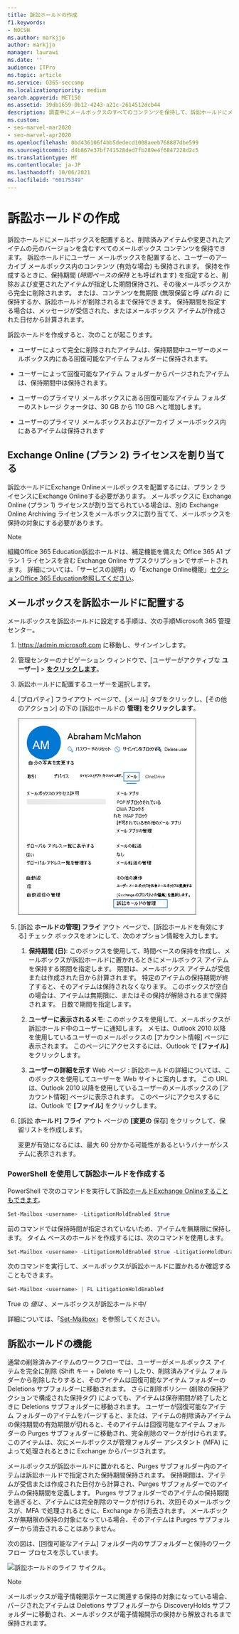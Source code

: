 ```yaml
---
title: 訴訟ホールドの作成
f1.keywords:
- NOCSH
ms.author: markjjo
author: markjjo
manager: laurawi
ms.date: ''
audience: ITPro
ms.topic: article
ms.service: O365-seccomp
ms.localizationpriority: medium
search.appverid: MET150
ms.assetid: 39db1659-0b12-4243-a21c-2614512dcb44
description: 調査中にメールボックスのすべてのコンテンツを保持して、訴訟ホールドにメールボックスを配置する方法について説明します。
ms.custom:
- seo-marvel-mar2020
- seo-marvel-apr2020
ms.openlocfilehash: 0bd436106f4bb5dedecd1008aeeb768887dbe599
ms.sourcegitcommit: d4b867e37bf741528ded7fb289e4f6847228d2c5
ms.translationtype: MT
ms.contentlocale: ja-JP
ms.lasthandoff: 10/06/2021
ms.locfileid: "60175349"
---
```

# <a name="create-a-litigation-hold"></a>訴訟ホールドの作成

訴訟ホールドにメールボックスを配置すると、削除済みアイテムや変更されたアイテムの元のバージョンを含むすべてのメールボックス コンテンツを保持できます。 訴訟ホールドにユーザー メールボックスを配置すると、ユーザーのアーカイブ メールボックス内のコンテンツ (有効な場合) も保持されます。 保持を作成するときに、保持期間 (*時間ベースの保持* とも呼ばれます) を指定すると、削除および変更されたアイテムが指定した期間保持され、その後メールボックスから完全に削除されます。 または、コンテンツを無期限 (無限保留と呼 *ばれる)* に保持するか、訴訟ホールドが削除されるまで保持できます。 保持期間を指定する場合は、メッセージが受信された、またはメールボックス アイテムが作成された日付から計算されます。 
  
訴訟ホールドを作成すると、次のことが起こります。
  
- ユーザーによって完全に削除されたアイテムは、保持期間中ユーザーのメールボックス内にある回復可能なアイテム フォルダーに保持されます。

- ユーザーによって回復可能なアイテム フォルダーからパージされたアイテムは、保持期間中は保持されます。

- ユーザーのプライマリ メールボックスにある回復可能なアイテム フォルダーのストレージ クォータは、30 GB から 110 GB へと増加します。

- ユーザーのプライマリ メールボックスおよびアーカイブ メールボックス内にあるアイテムは保持されます

## <a name="assign-an-exchange-online-plan-2-license"></a>Exchange Online (プラン 2) ライセンスを割り当てる

訴訟ホールドにExchange Onlineメールボックスを配置するには、プラン 2 ライセンスにExchange Onlineする必要があります。 メールボックスに Exchange Online (プラン 1) ライセンスが割り当てられている場合は、別の Exchange Online Archiving ライセンスをメールボックスに割り当てて、メールボックスを保持の対象にする必要があります。

> [!NOTE]
> 組織Office 365 Education訴訟ホールドは、補足機能を備えた Office 365 A1 プラン 1 ライセンスを含む Exchange Online サブスクリプションでサポートされます。 詳細については、「サービスの説明」の「Exchange Online機能」[セクションOffice 365 Education参照してください](/office365/servicedescriptions/office-365-platform-service-description/office-365-education#exchange-online-features)。

## <a name="place-a-mailbox-on-litigation-hold"></a>メールボックスを訴訟ホールドに配置する

メールボックスを訴訟ホールドに設定する手順は、次の手順Microsoft 365 管理センター。

1. <https://admin.microsoft.com> に移動し、サインインします。

2. 管理センターのナビゲーション ウィンドウで、[ユーザーがアクティブな **ユーザー]**  >  <a href="https://go.microsoft.com/fwlink/p/?linkid=834822" target="_blank">**をクリックします**</a>。

3. 訴訟ホールドに配置するユーザーを選択します。

4. [プロパティ] フライアウト ページで、[メール] タブをクリックし、[その他のアクション] の下の [訴訟ホールドの **管理] をクリックします**。

   ![[ユーザー プロパティ] フライアウト ページの [メール] タブの [訴訟ホールドの管理] をクリックします。](../media/M365AdminCenterLitHold1.png)

5. [訴訟 **ホールドの管理] フライ** アウト ページで、[訴訟ホールドを有効にする] チェック ボックスをオンにして、次のオプション情報を入力します。

    1. **保持期間 (日)**: このボックスを使用して、時間ベースの保持を作成し、メールボックスが訴訟ホールドに置かれるときにメールボックス アイテムを保持する期間を指定します。 期間は、メールボックス アイテムが受信または作成された日から計算されます。 特定のアイテムの保持期間が終了すると、そのアイテムは保持されなくなります。 このボックスが空白の場合は、アイテムは無期限に、またはその保持が解除されるまで保持されます。 日数で期間を指定します。

    2. **ユーザーに表示されるメモ**: このボックスを使用して、メールボックスが訴訟ホールド中のユーザーに通知します。 メモは、Outlook 2010 以降を使用しているユーザーのメールボックスの [アカウント情報] ページに表示されます。 このページにアクセスするには、Outlook で **[ファイル]** をクリックします。

    3. **ユーザーの詳細を示す** Web ページ : 訴訟ホールドの詳細については、このボックスを使用してユーザーを Web サイトに案内します。 この URL は、Outlook 2010 以降を使用しているユーザーのメールボックスの [アカウント情報] ページに表示されます。 このページにアクセスするには、Outlook で **[ファイル]** をクリックします。

6. [訴訟 **ホールド] フライ** アウト ページの **[変更の** 保存] をクリックして、保留リストを作成します。 

   変更が有効になるには、最大 60 分かかる可能性があるというバナーがシステムに表示されます。

### <a name="create-a-litigation-hold-using-powershell"></a>PowerShell を使用して訴訟ホールドを作成する

PowerShell で次のコマンドを実行して訴訟[ホールドExchange Onlineすることもできます](/powershell/exchange/connect-to-exchange-online-powershell)。

```powershell
Set-Mailbox <username> -LitigationHoldEnabled $true
```

前のコマンドでは保持時間が指定されていないため、アイテムを無期限に保持します。 タイム ベースのホールドを作成するには、次のコマンドを使用します。

```powershell
Set-Mailbox <username> -LitigationHoldEnabled $true -LitigationHoldDuration <number of days>
```

次のコマンドを実行して、メールボックスが訴訟ホールドに置かれるか確認することもできます。

```powershell
Get-Mailbox <username> | FL LitigationHoldEnabled
```

True の *値は* 、メールボックスが訴訟ホールド中/

詳細については、「[Set-Mailbox](/powershell/module/exchange/set-mailbox)」を参照してください。

## <a name="how-does-litigation-hold-work"></a>訴訟ホールドの機能

通常の削除済みアイテムのワークフローでは、ユーザーがメールボックス アイテムを完全に削除 (Shift キー + Delete キー) したり、削除済みアイテム フォルダーから削除したりすると、そのアイテムは回復可能なアイテム フォルダーの Deletions サブフォルダーに移動されます。 さらに削除ポリシー (削除の保持アクションで構成された保持タグ) によっても、アイテムは保存期間が終了したときに Deletions サブフォルダーに移動されます。 ユーザーが回復可能なアイテム フォルダーのアイテムをパージすると、または、アイテムの削除済みアイテムの保持期間の有効期限が切れると、そのアイテムは回復可能なアイテム フォルダーの Purges サブフォルダーに移動され、完全削除のマークが付けられます。 このアイテムは、次にメールボックスが管理フォルダー アシスタント (MFA) によって処理されるときに Exchange からパージされます。

メールボックスが訴訟ホールドに置かれると、Purges サブフォルダー内のアイテムは訴訟ホールドで指定された保持期間保持されます。 保持期間は、アイテムが受信または作成された日付から計算され、Purges サブフォルダーでのアイテムの保持期間を定義します。 Purges サブフォルダーでのアイテムの保持期間を過ぎると、アイテムには完全削除のマークが付けられ、次回そのメールボックスが、MFA で処理されるときに、Exchange から消去されます。 メールボックスが無期限の保持の対象になっている場合、そのアイテムは Purges サブフォルダーから消去されることはありません。

次の図は、[回復可能なアイテム] フォルダー内のサブフォルダーと保持のワークフロー プロセスを示しています。

![訴訟ホールドのライフ サイクル。](../media/LitigationHoldLifeCycle.png)

> [!NOTE]
> メールボックスが電子情報開示ケースに関連する保持の対象になっている場合、パージされたアイテムは Deletions サブフォルダーから DiscoveryHolds サブフォルダーに移動され、メールボックスが電子情報開示の保持から解放されるまで保持されます。
